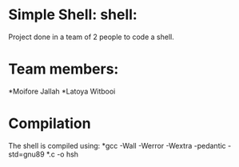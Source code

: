 # Simple Shell: shell:

Project done in a team of 2 people to code a shell. 

# Team members:
*Moifore Jallah
*Latoya Witbooi

# Compilation
The shell is compiled using:
*gcc -Wall -Werror -Wextra -pedantic -std=gnu89 *.c -o hsh


